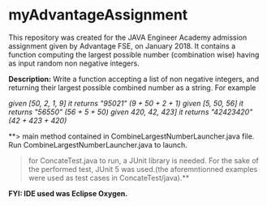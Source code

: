 # myAdvantageAssignment

This repository was created for the JAVA Engineer Academy admission assignment given by Advantage FSE, on January 2018.
It contains a function computing the largest possible number (combination wise) having as input random non negative integers.

**Description:**
Write a function accepting a list of non negative integers,
and returning their largest possible combined number
as a string. For example

*given [50, 2, 1, 9] it returns "95021" (9 + 50 + 2 + 1)
given [5, 50, 56] it returns "56550" (56 + 5 + 50)
given 420, 42, 423] it returns "42423420" (42 + 423 + 420)*

**> main method contained in CombineLargestNumberLauncher.java file. Run  CombineLargestNumberLauncher.java to launch. 
> for ConcateTest.java to run, a JUnit library is needed. For the sake of the performed test, JUnit 5 was used.(the aforemntionned examples were used as test cases in ConcateTest/java).**

**FYI: IDE used was Eclipse Oxygen.**
